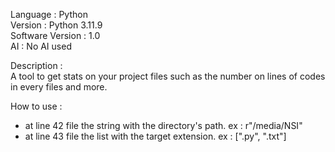 Language : Python  
Version : Python 3.11.9  
Software Version : 1.0  
AI : No AI used   
  
Description :  
A tool to get stats on your project files such as the number on lines of codes in every files and more.   

How to use :   
- at line 42 file the string with the directory's path. ex : r"/media/NSI"
- at line 43 file the list with the target extension.  ex : [".py", ".txt"]
